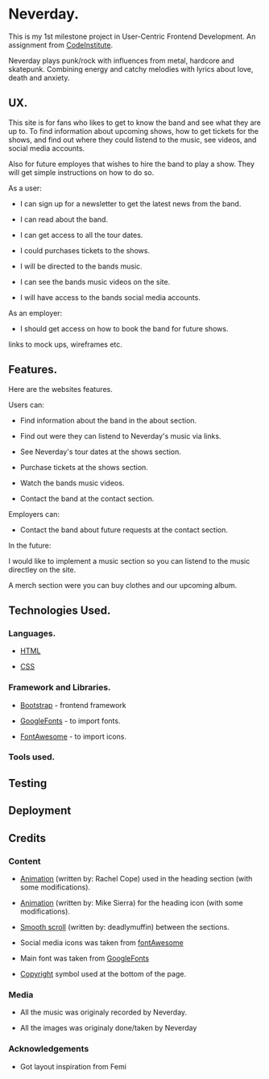 # Neverday.

This is my 1st milestone project in User-Centric Frontend Development. An assignment from [CodeInstitute]().

Neverday plays punk/rock with influences from metal, hardcore and skatepunk. Combining energy and catchy melodies with lyrics about love, death and anxiety.

## UX.

This site is for fans who likes to get to know the band and see what they are up to. To find information about upcoming shows, how to get tickets for the shows, and find out where they could listend to the music, see videos, and social media accounts.
 
Also for future employes that wishes to hire the band to play a show. They will get simple instructions on how to do so.

As a user:
* I can sign up for a newsletter to get the latest news from the band.

* I can read about the band.

* I can get access to all the tour dates.

* I could purchases tickets to the shows.

* I will be directed to the bands music.

* I can see the bands music videos on the site.

* I will have access to the bands social media accounts.

As an employer:

* I should get access on how to book the band for future shows. 

links to mock ups, wireframes etc.


## Features.

Here are the websites features.

Users can:

* Find information about the band in the about section. 

* Find out were they can listend to Neverday's music via links.

* See Neverday's tour dates at the shows section.

* Purchase tickets at the shows section.

* Watch the bands music videos.

* Contact the band at the contact section.

Employers can:

* Contact the band about future requests at the contact section. 

In the future: 

I would like to implement a music section so you can listend to the music directley on the site. 

A merch section were you can buy clothes and our upcoming album.




## Technologies Used.

### Languages.

* [HTML]()

* [CSS]()

### Framework and Libraries.

* [Bootstrap](https://getbootstrap.com/) - frontend framework

* [GoogleFonts](https://fonts.google.com/) - to import fonts.

* [FontAwesome](https://fontawesome.com/) - to import icons. 

### Tools used.





## Testing

## Deployment

## Credits

### Content

* [Animation](
https://thoughtbot.com/blog/css-animation-for-beginners) (written by: Rachel Cope) used in the heading section (with some modifications).

* [Animation](https://webplatform.github.io/docs/tutorials/css_animations/) (written by: Mike Sierra) for the heading icon (with some modifications).

* [Smooth scroll](https://www.codegrepper.com/code-examples/html/css+smooth+scroll+between+sections) (written by: deadlymuffin) between the sections.

* Social media icons was taken from [fontAwesome](https://fontawesome.com/icons?d=gallery)

* Main font was taken from [GoogleFonts](https://fonts.google.com/)

* [Copyright](https://www.toptal.com/designers/htmlarrows/symbols/copyright-sign/) symbol used at the bottom of the page.

### Media

* All the music was originaly recorded by Neverday.

* All the images was originaly done/taken by Neverday

### Acknowledgements 

* Got layout inspiration from Femi

